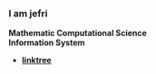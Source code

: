 ### I am jefri <br>
<b>Mathematic Computational Science</b> <br>
<b>Information System</b>

- [**linktree**](https://linktr.ee/jefrifrans)
